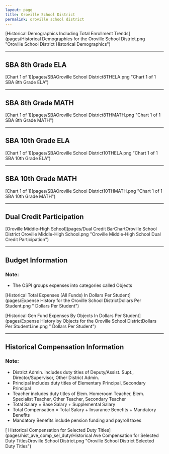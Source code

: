 ```yaml
---
layout: page
title: Oroville School District
permalink: oroville school district
---
```



[Historical Demographics Including Total Enrollment Trends](pages/Historical Demographics for the Oroville School District.png "Oroville School District Historical Demographics")

___

## SBA 8th Grade ELA

[Chart 1 of 1](pages/SBAOroville School District8THELA.png "Chart 1 of 1 SBA 8th Grade ELA")


___

## SBA 8th Grade MATH

[Chart 1 of 1](pages/SBAOroville School District8THMATH.png "Chart 1 of 1 SBA 8th Grade MATH")


___

## SBA 10th Grade ELA

[Chart 1 of 1](pages/SBAOroville School District10THELA.png "Chart 1 of 1 SBA 10th Grade ELA")


___

## SBA 10th Grade MATH

[Chart 1 of 1](pages/SBAOroville School District10THMATH.png "Chart 1 of 1 SBA 10th Grade MATH")


___

## Dual Credit Participation

[Oroville Middle-High School](pages/Dual Credit BarChartOroville School District Oroville Middle-High School.png "Oroville Middle-High School Dual Credit Participation")


___

## Budget Information
### Note:
- The OSPI groups expenses into categories called Objects

[Historical Total Expenses (All Funds) In Dollars Per Student](pages/Expense History for the Oroville School DistrictDollars Per Student.png " Dollars Per Student")

[Historical Gen Fund Expenses By Objects In Dollars Per Student](pages/Expense History by Objects for the Oroville School DistrictDollars Per StudentLine.png " Dollars Per Student")


___

## Historical Compensation Information
### Note:
- District Admin. includes duty titles of Deputy/Assist. Supt., Director/Supervisor, Other District Admin.
- Principal includes duty titles of Elementary Principal, Secondary Principal
- Teacher includes duty titles of Elem. Homeroom Teacher, Elem. Specialist Teacher, Other Teacher, Secondary Teacher
- Total Salary = Base Salary + Supplemental Salary
- Total Compensation = Total Salary + Insurance Benefits + Mandatory Benefits
- Mandatory Benefits include pension funding and payroll taxes

[ Historical Compensation for Selected Duty Titles](pages/hist_ave_comp_sel_duty/Historical Ave Compensation for Selected Duty TitlesOroville School District.png "Oroville School District Selected Duty Titles")


